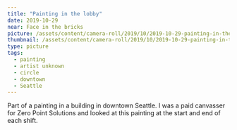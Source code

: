 ```yaml
---
title: "Painting in the lobby"
date: 2019-10-29
near: Face in the bricks
picture: /assets/content/camera-roll/2019/10/2019-10-29-painting-in-the-lobby/20191029_205433770_iOS.jpg
thumbnail: /assets/content/camera-roll/2019/10/2019-10-29-painting-in-the-lobby/20191029_205433770_iOS-thumbnail.jpg
type: picture
tags:
  - painting
  - artist unknown
  - circle
  - downtown
  - Seattle
---
```

Part of a painting in a building in downtown Seattle. I was a paid canvasser for Zero Point Solutions and looked at this painting at the start and end of each shift.